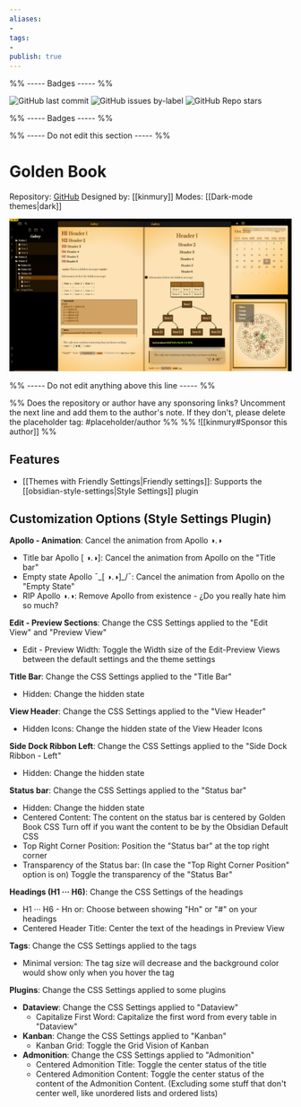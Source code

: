 ```yaml
---
aliases:
- 
tags: 
- 
publish: true
---
```


%% ----- Badges ----- %%

![GitHub last commit](https://img.shields.io/github/last-commit/kinmury/Golden-Book?color=573E7A&label=last%20update&logo=github&style=for-the-badge)
![GitHub issues by-label](https://img.shields.io/github/issues/kinmury/Golden-Book/help%20wanted?color=573E7A&logo=github&style=for-the-badge) 
![GitHub Repo stars](https://img.shields.io/github/stars/kinmury/Golden-Book?color=573E7A&logo=github&style=for-the-badge)

%% ----- Badges ----- %%

%% ----- Do not edit this section ----- %%

# Golden Book

Repository: [GitHub](https://github.com/kinmury/Golden-Book)
Designed by: [[kinmury]]
Modes: [[Dark-mode themes|dark]]



![screenshot](https://github.com/kinmury/Golden-Book/raw/main/Gallery/Gallery1.png)

%% ----- Do not edit anything above this line ----- %% 

%% Does the repository or author have any sponsoring links? Uncomment the next line and add them to the author's note. If they don't, please delete the placeholder tag: #placeholder/author %%
%% ![[kinmury#Sponsor this author]] %%


## Features

- [[Themes with Friendly Settings|Friendly settings]]: Supports the [[obsidian-style-settings|Style Settings]] plugin

## Customization Options (Style Settings Plugin) 

**Apollo - Animation**: Cancel the animation from Apollo ◑.◑
- Title bar Apollo [ ◑.◑]: Cancel the animation from Apollo on the "Title bar"
- Empty state Apollo ¯\_[ ◑.◑]_/¯: Cancel the animation from Apollo on the "Empty State"
- RIP Apollo ◑.◑: Remove Apollo from existence - ¿Do you really hate him so much?

**Edit - Preview Sections**: Change the CSS Settings applied to the "Edit View" and "Preview View"
- Edit - Preview Width: Toggle the Width size of the Edit-Preview Views between the default settings and the theme settings

**Title Bar**: Change the CSS Settings applied to the "Title Bar"
- Hidden: Change the hidden state

**View Header**: Change the CSS Settings applied to the "View Header"
- Hidden Icons: Change the hidden state of the View Header Icons

**Side Dock Ribbon Left**: Change the CSS Settings applied to the "Side Dock Ribbon - Left"
- Hidden: Change the hidden state

**Status bar**: Change the CSS Settings applied to the "Status bar"
- Hidden: Change the hidden state
- Centered Content: The content on the status bar is centered by Golden Book CSS Turn off if you want the content to be by the Obsidian Default CSS
- Top Right Corner Position: Position the "Status bar" at the top right corner
- Transparency of the Status bar: (In case the "Top Right Corner Position" option is on) Toggle the transparency of the "Status Bar"

**Headings (H1 ··· H6)**: Change the CSS Settings of the headings
- H1 ··· H6 - Hn or: Choose between showing "Hn" or "#" on your headings
- Centered Header Title: Center the text of the headings in Preview View

**Tags**: Change the CSS Settings applied to the tags
- Minimal version: The tag size will decrease and the background color would show only when you hover the tag

**Plugins**: Change the CSS Settings applied to some plugins
- **Dataview**: Change the CSS Settings applied to "Dataview"
    - Capitalize First Word: Capitalize the first word from every table in "Dataview"
- **Kanban**: Change the CSS Settings applied to "Kanban"
    - Kanban Grid: Toggle the Grid Vision of Kanban
- **Admonition**: Change the CSS Settings applied to "Admonition"
    - Centered Admonition Title: Toggle the center status of the title
    - Centered Admonition Content: Toggle the center status of the content of the Admonition Content. (Excluding some stuff that don't center well, like unordered lists and ordered lists)

